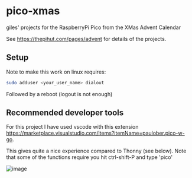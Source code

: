 # pico-xmas
giles' projects for the RaspberryPi Pico from the XMas Advent Calendar

See https://thepihut.com/pages/advent for details of the projects.

## Setup
Note to make this work on linux requires:
```bash
sudo adduser <your_user_name> dialout
```

Followed by a reboot (logout is not enough)

## Recommended developer tools
For this project I have used vscode with this extension https://marketplace.visualstudio.com/items?itemName=paulober.pico-w-go.

This gives quite a nice experience compared to Thonny (see below). 
Note that some of the functions require you hit ctrl-shift-P and type 'pico'

![image](https://user-images.githubusercontent.com/964827/205357295-423a5b94-c466-457b-9a7d-2a4a2993d984.png)

